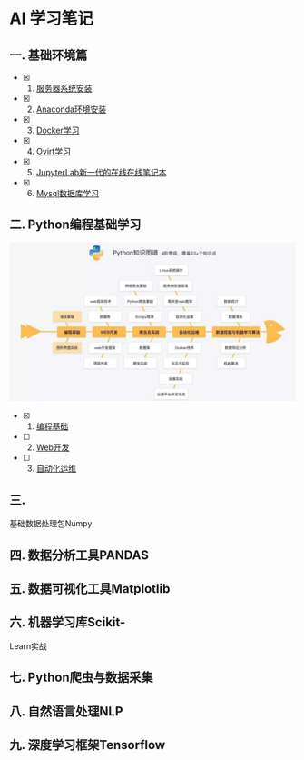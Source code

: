 # AI 学习笔记
## 一. 基础环境篇
- [x] 1. [服务器系统安装](base/README.md)
- [x] 2. [Anaconda环境安装](base/anaconda.md)
- [x] 3. [Docker学习](base/docker.md)
- [x] 4. [Ovirt学习](base/Ovirt.md)
- [x] 5. [JupyterLab新一代的在线在线笔记本](base/jupyterlab.md)
- [x] 6. [Mysql数据库学习](base/mysql.md)
## 二. Python编程基础学习
![python知识图谱](image/python_image.jpg)
- [x] 1. [编程基础](program/README.md)
- [ ] 2. [Web开发]()
- [ ] 3. [自动化运维]()

## 三.
基础数据处理包Numpy
## 四. 数据分析工具PANDAS
## 五. 数据可视化工具Matplotlib
## 六. 机器学习库Scikit-
Learn实战
## 七. Python爬虫与数据采集
## 八. 自然语言处理NLP
## 九. 深度学习框架Tensorflow
